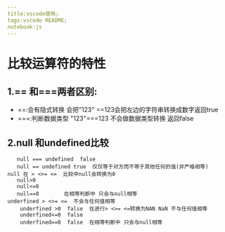 ```yaml
---
title:vscode使用;
tags:vscode README;
notebook:js
---
```

# 比较运算符的特性
## 1.== 和===两者区别:

-  ==:会有隐式转换  会把"123" ==123会把左边的字符串转换成数字返回true 
-  ===:判断数据类型  "123"===123  不会做数据类型转换  返回false

## 2.null 和undefined比较
       null === undefined  false
       null == undefined true  仅仅等于对方而不等于其他任何的值(非严格相等)
    null 在 > <>= <=  比较中null会转换为0
       null>0
       null<=0
       null==0        在相等判断中 只会与null相等
    underfined > <>= <=  不会与任何值相等
        underfined >0  false  在进行> <>= <=转换为NAN NaN 不与任何值相等
        underfined<=0  false  
        underfined==0  false  在相等判断中 只会与null相等
